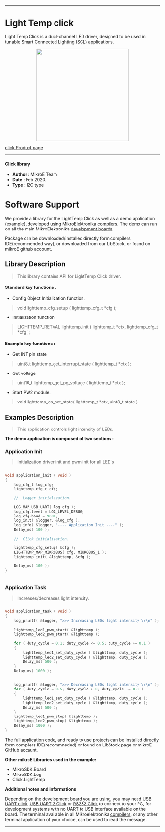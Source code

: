 

---
# Light Temp click

Light Temp Click is a dual-channel LED driver, designed to be used in tunable Smart Connected Lighting (SCL) applications.

<p align="center">
  <img src="https://download.mikroe.com/images/click_for_ide/lighttemp_click.png" height=300px>
</p>

[click Product page](<https://www.mikroe.com/light-temp-click>)

---


#### Click library 

- **Author**        : MikroE Team
- **Date**          : Feb 2020.
- **Type**          : I2C type


# Software Support

We provide a library for the LightTemp Click 
as well as a demo application (example), developed using MikroElektronika 
[compilers](https://shop.mikroe.com/compilers). 
The demo can run on all the main MikroElektronika [development boards](https://shop.mikroe.com/development-boards).

Package can be downloaded/installed directly form compilers IDE(recommended way), or downloaded from our LibStock, or found on mikroE github account. 

## Library Description

> This library contains API for LightTemp Click driver.

#### Standard key functions :

- Config Object Initialization function.
> void lighttemp_cfg_setup ( lighttemp_cfg_t *cfg ); 
 
- Initialization function.
> LIGHTTEMP_RETVAL lighttemp_init ( lighttemp_t *ctx, lighttemp_cfg_t *cfg );

#### Example key functions :

- Get INT pin state
> uint8_t lighttemp_get_interrupt_state ( lighttemp_t *ctx );
 
- Get voltage
> uint16_t lighttemp_get_pg_voltage ( lighttemp_t *ctx );

- Start PW2 module.
> void lighttemp_cs_set_state( lighttemp_t *ctx, uint8_t state );

## Examples Description

> This application controls light intensity of LEDs.

**The demo application is composed of two sections :**

### Application Init 

> Initialization driver init and pwm init for all LED's

```c

void application_init ( void )
{
    log_cfg_t log_cfg;
    lighttemp_cfg_t cfg;

    //  Logger initialization.

    LOG_MAP_USB_UART( log_cfg );
    log_cfg.level = LOG_LEVEL_DEBUG;
    log_cfg.baud = 9600;
    log_init( &logger, &log_cfg );
    log_info( &logger, "---- Application Init ----" );
    Delay_ms( 100 );
    
    //  Click initialization.

    lighttemp_cfg_setup( &cfg );
    LIGHTTEMP_MAP_MIKROBUS( cfg, MIKROBUS_1 );
    lighttemp_init( &lighttemp, &cfg );

    Delay_ms( 100 );
}
  
```

### Application Task

> Increases/decreases light intensity. 

```c

void application_task ( void )
{
    log_printf( &logger, ">>> Increasing LEDs light intensity \r\n" );
    
    lighttemp_led1_pwm_start( &lighttemp );
    lighttemp_led2_pwm_start( &lighttemp );
    
    for ( duty_cycle = 0.1; duty_cycle <= 0.5; duty_cycle += 0.1 )
    {
        lighttemp_led1_set_duty_cycle ( &lighttemp, duty_cycle );
        lighttemp_led2_set_duty_cycle ( &lighttemp, duty_cycle );
        Delay_ms( 500 );
    }
    Delay_ms( 1000 );
    
    
    log_printf( &logger, ">>> Decreasing LEDs light intensity \r\n" );
    for ( duty_cycle = 0.5; duty_cycle > 0; duty_cycle -= 0.1 )
    {
        lighttemp_led1_set_duty_cycle ( &lighttemp, duty_cycle );
        lighttemp_led2_set_duty_cycle ( &lighttemp, duty_cycle );
        Delay_ms( 500 );
    }
    lighttemp_led1_pwm_stop( &lighttemp );
    lighttemp_led2_pwm_stop( &lighttemp );
    Delay_ms( 1000 );
}

```

The full application code, and ready to use projects can be  installed directly form compilers IDE(recommneded) or found on LibStock page or mikroE GitHub accaunt.

**Other mikroE Libraries used in the example:** 

- MikroSDK.Board
- MikroSDK.Log
- Click.LightTemp

**Additional notes and informations**

Depending on the development board you are using, you may need 
[USB UART click](https://shop.mikroe.com/usb-uart-click), 
[USB UART 2 Click](https://shop.mikroe.com/usb-uart-2-click) or 
[RS232 Click](https://shop.mikroe.com/rs232-click) to connect to your PC, for 
development systems with no UART to USB interface available on the board. The 
terminal available in all Mikroelektronika 
[compilers](https://shop.mikroe.com/compilers), or any other terminal application 
of your choice, can be used to read the message.



---
